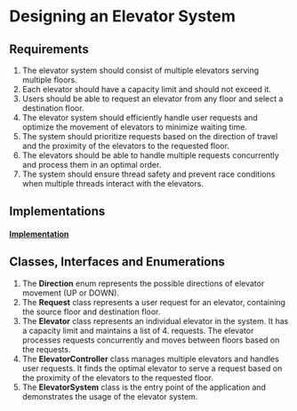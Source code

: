 # Designing an Elevator System

## Requirements

1. The elevator system should consist of multiple elevators serving multiple floors.
2. Each elevator should have a capacity limit and should not exceed it.
3. Users should be able to request an elevator from any floor and select a destination floor.
4. The elevator system should efficiently handle user requests and optimize the movement of elevators to minimize
   waiting time.
5. The system should prioritize requests based on the direction of travel and the proximity of the elevators to the
   requested floor.
6. The elevators should be able to handle multiple requests concurrently and process them in an optimal order.
7. The system should ensure thread safety and prevent race conditions when multiple threads interact with the elevators.

## Implementations

#### [Implementation](../elevatorSystem.kt)

## Classes, Interfaces and Enumerations

1. The **Direction** enum represents the possible directions of elevator movement (UP or DOWN).
2. The **Request** class represents a user request for an elevator, containing the source floor and destination floor.
3. The **Elevator** class represents an individual elevator in the system. It has a capacity limit and maintains a list
   of 4. requests. The elevator processes requests concurrently and moves between floors based on the requests.
4. The **ElevatorController** class manages multiple elevators and handles user requests. It finds the optimal elevator
   to serve a request based on the proximity of the elevators to the requested floor.
5. The **ElevatorSystem** class is the entry point of the application and demonstrates the usage of the elevator system.